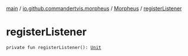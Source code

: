 [main](../../index.md) / [io.github.commandertvis.morpheus](../index.md) / [Morpheus](index.md) / [registerListener](./register-listener.md)

# registerListener

`private fun registerListener(): `[`Unit`](https://kotlinlang.org/api/latest/jvm/stdlib/kotlin/-unit/index.html)